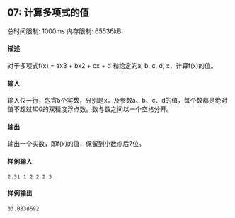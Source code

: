 ﻿## 07: 计算多项式的值
总时间限制: 1000ms     内存限制: 65536kB

#### 描述

对于多项式f(x) = ax3 + bx2 + cx + d 和给定的a, b, c, d, x，计算f(x)的值。

#### 输入

输入仅一行，包含5个实数，分别是x，及参数a、b、c、d的值，每个数都是绝对值不超过100的双精度浮点数。数与数之间以一个空格分开。

#### 输出

输出一个实数，即f(x)的值，保留到小数点后7位。

#### 样例输入

	2.31 1.2 2 2 3

#### 样例输出

    33.0838692


